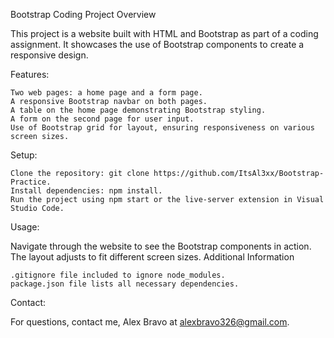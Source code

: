 Bootstrap Coding Project
Overview

This project is a website built with HTML and Bootstrap as part of a coding assignment. It showcases the use of Bootstrap components to create a responsive design.

Features:

    Two web pages: a home page and a form page.
    A responsive Bootstrap navbar on both pages.
    A table on the home page demonstrating Bootstrap styling.
    A form on the second page for user input.
    Use of Bootstrap grid for layout, ensuring responsiveness on various screen sizes.

Setup:

    Clone the repository: git clone https://github.com/ItsAl3xx/Bootstrap-Practice.
    Install dependencies: npm install.
    Run the project using npm start or the live-server extension in Visual Studio Code.

Usage:

Navigate through the website to see the Bootstrap components in action. The layout adjusts to fit different screen sizes.
Additional Information

    .gitignore file included to ignore node_modules.
    package.json file lists all necessary dependencies.

Contact:

For questions, contact me, Alex Bravo at alexbravo326@gmail.com.
